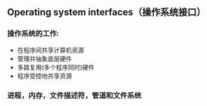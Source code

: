 ## Operating system interfaces（操作系统接口）

### 操作系统的工作:
- 在程序间共享计算机资源
- 管理并抽象底层硬件
- 多路复用(多个程序同时)硬件  
- 程序受控地共享资源

### 进程，内存，文件描述符，管道和文件系统